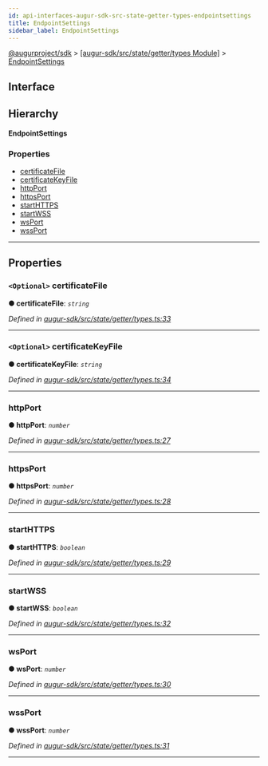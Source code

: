 ```yaml
---
id: api-interfaces-augur-sdk-src-state-getter-types-endpointsettings
title: EndpointSettings
sidebar_label: EndpointSettings
---
```


[@augurproject/sdk](api-readme.md) > [[augur-sdk/src/state/getter/types Module]](api-modules-augur-sdk-src-state-getter-types-module.md) > [EndpointSettings](api-interfaces-augur-sdk-src-state-getter-types-endpointsettings.md)

## Interface

## Hierarchy

**EndpointSettings**

### Properties

* [certificateFile](api-interfaces-augur-sdk-src-state-getter-types-endpointsettings.md#certificatefile)
* [certificateKeyFile](api-interfaces-augur-sdk-src-state-getter-types-endpointsettings.md#certificatekeyfile)
* [httpPort](api-interfaces-augur-sdk-src-state-getter-types-endpointsettings.md#httpport)
* [httpsPort](api-interfaces-augur-sdk-src-state-getter-types-endpointsettings.md#httpsport)
* [startHTTPS](api-interfaces-augur-sdk-src-state-getter-types-endpointsettings.md#starthttps)
* [startWSS](api-interfaces-augur-sdk-src-state-getter-types-endpointsettings.md#startwss)
* [wsPort](api-interfaces-augur-sdk-src-state-getter-types-endpointsettings.md#wsport)
* [wssPort](api-interfaces-augur-sdk-src-state-getter-types-endpointsettings.md#wssport)

---

## Properties

<a id="certificatefile"></a>

### `<Optional>` certificateFile

**● certificateFile**: *`string`*

*Defined in [augur-sdk/src/state/getter/types.ts:33](https://github.com/AugurProject/augur/blob/0787bf1a23/packages/augur-sdk/src/state/getter/types.ts#L33)*

___
<a id="certificatekeyfile"></a>

### `<Optional>` certificateKeyFile

**● certificateKeyFile**: *`string`*

*Defined in [augur-sdk/src/state/getter/types.ts:34](https://github.com/AugurProject/augur/blob/0787bf1a23/packages/augur-sdk/src/state/getter/types.ts#L34)*

___
<a id="httpport"></a>

###  httpPort

**● httpPort**: *`number`*

*Defined in [augur-sdk/src/state/getter/types.ts:27](https://github.com/AugurProject/augur/blob/0787bf1a23/packages/augur-sdk/src/state/getter/types.ts#L27)*

___
<a id="httpsport"></a>

###  httpsPort

**● httpsPort**: *`number`*

*Defined in [augur-sdk/src/state/getter/types.ts:28](https://github.com/AugurProject/augur/blob/0787bf1a23/packages/augur-sdk/src/state/getter/types.ts#L28)*

___
<a id="starthttps"></a>

###  startHTTPS

**● startHTTPS**: *`boolean`*

*Defined in [augur-sdk/src/state/getter/types.ts:29](https://github.com/AugurProject/augur/blob/0787bf1a23/packages/augur-sdk/src/state/getter/types.ts#L29)*

___
<a id="startwss"></a>

###  startWSS

**● startWSS**: *`boolean`*

*Defined in [augur-sdk/src/state/getter/types.ts:32](https://github.com/AugurProject/augur/blob/0787bf1a23/packages/augur-sdk/src/state/getter/types.ts#L32)*

___
<a id="wsport"></a>

###  wsPort

**● wsPort**: *`number`*

*Defined in [augur-sdk/src/state/getter/types.ts:30](https://github.com/AugurProject/augur/blob/0787bf1a23/packages/augur-sdk/src/state/getter/types.ts#L30)*

___
<a id="wssport"></a>

###  wssPort

**● wssPort**: *`number`*

*Defined in [augur-sdk/src/state/getter/types.ts:31](https://github.com/AugurProject/augur/blob/0787bf1a23/packages/augur-sdk/src/state/getter/types.ts#L31)*

___

